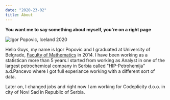 ```yaml
---
date: "2020-23-02"
title: About
---
```


**You want me to say something about myself, you're on a right page**

![*Igor Popovic, Iceland 2020*](igor.png)

Hello Guys, my name is Igor Popovic and I graduated at University of Belgrade, [Faculty of Mathematics](http://www.matf.bg.ac.rs/eng/) in 2014. I have been working as a statistican more than 5 years.I started from working as Analyst in one of the largest petrochemical company in Serbia called "HIP-Petrohemija" a.d.Pancevo where I got full experiance working with a different sort of data.

Later on, I changed jobs and right now I am working for Codeplicity d.o.o. in city of Novi Sad in Republic of Serbia.


